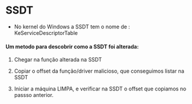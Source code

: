 SSDT
======



- No kernel do Windows a SSDT tem o nome de : KeServiceDescriptorTable




#### Um metodo para descobrir como a SSDT foi alterada:

1. Chegar na função alterada na SSDT

2. Copiar o offset da função/driver malicioso, que conseguimos listar na SSDT

3. Iniciar a máquina LIMPA, e verificar na SSDT o offset que copiamos no passso anterior.

